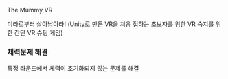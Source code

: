 The Mummy VR 

미라로부터 살아남아라! (Unity로 만든 VR을 처음 접하는 초보자를 위한 VR 숙지를 위한 간단 VR 슈팅 게임)

### 체력문제 해결
특정 라운드에서 체력이 초기화되지 않는 문제를 해결
